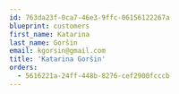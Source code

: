 ```yaml
---
id: 763da23f-0ca7-46e3-9ffc-06156122267a
blueprint: customers
first_name: Katarina
last_name: Goršin
email: kgorsin@gmail.com
title: 'Katarina Goršin'
orders:
  - 5616221a-24ff-448b-8276-cef2900fcccb
---
```

